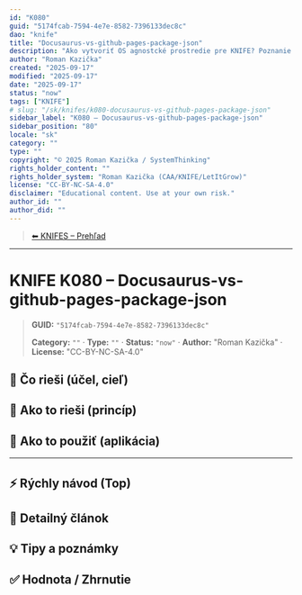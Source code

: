 ```yaml
---
id: "K080"
guid: "5174fcab-7594-4e7e-8582-7396133dec8c"
dao: "knife"
title: "Docusaurus-vs-github-pages-package-json"
description: "Ako vytvoriť OS agnostcké prostredie pre KNIFE? Poznanie architektúry odpovie na otázku jednotného systému pre vývoj KNIFES"
author: "Roman Kazička"
created: "2025-09-17"
modified: "2025-09-17"
date: "2025-09-17"
status: "now"
tags: ["KNIFE"]
# slug: "/sk/knifes/k080-docusaurus-vs-github-pages-package-json"
sidebar_label: "K080 – Docusaurus-vs-github-pages-package-json"
sidebar_position: "80"
locale: "sk"
category: ""
type: ""
copyright: "© 2025 Roman Kazička / SystemThinking"
rights_holder_content: ""
rights_holder_system: "Roman Kazička (CAA/KNIFE/LetItGrow)"
license: "CC-BY-NC-SA-4.0"
disclaimer: "Educational content. Use at your own risk."
author_id: ""
author_did: ""
---
```

<!-- body:start -->

<!-- nav:knifes -->
> [⬅ KNIFES – Prehľad](../overview.md)
---
# KNIFE K080 – Docusaurus-vs-github-pages-package-json
<!-- fm-visible: start -->

> **GUID:** `"5174fcab-7594-4e7e-8582-7396133dec8c"`
>   
> **Category:** `""` · **Type:** `""` · **Status:** `"now"` · **Author:** "Roman Kazička" · **License:** "CC-BY-NC-SA-4.0"
<!-- fm-visible: end -->


## 🎯 Čo rieši (účel, cieľ)

## 🧩 Ako to rieši (princíp)

## 🧪 Ako to použiť (aplikácia)

---

## ⚡ Rýchly návod (Top)

## 📜 Detailný článok

## 💡 Tipy a poznámky

## ✅ Hodnota / Zhrnutie
